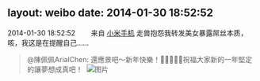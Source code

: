 layout: weibo
date: 2014-01-30 18:52:52
---
<meta name="referrer" content="no-referrer" />

2014-01-30 18:52:52  &nbsp;&nbsp;&nbsp;&nbsp;&nbsp;&nbsp; 来自 <a href="http://app.weibo.com/t/feed/22zMnn" rel="nofollow">小米手机</a>
走兽抱怨我转发美女暴露屌丝本质，咳，我这是在提醒自己……
>  @陳佩佩ArialChen: 還應景吧～新年快樂！🎋🎉🎉🎊🎈祝福大家新的一年堅定的讓夢想成真吧！ ​​​
>  ![图片](https://ww2.sinaimg.cn/large/6979510dgw1ed1qi3d8k1j20dc0hs0vh.jpg)
